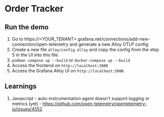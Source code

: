 # Order Tracker

## Run the demo

1. Go to https://<YOUR_TENANT>.grafana.net/connections/add-new-connection/open-telemetry and generate a new Alloy OTLP config
2. Create a new file `alloy/config.alloy` and copy the config from the step 5 in the UI into this file.
3.  `podman compose up --build` or `docker-compose up --build`
4. Access the frontend on `http://localhost:3000`
5. Access the Grafana Alloy UI on `http://localhost:5006`

## Learnings

1. Javascript - auto-instrumentation agent doesn't support logging or metrics (yet) - https://github.com/open-telemetry/opentelemetry-js/issues/4552


